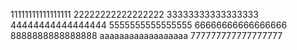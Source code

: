 11111111111111111
22222222222222222
33333333333333333
44444444444444444
5555555555555555
66666666666666666
8888888888888888
aaaaaaaaaaaaaaaaaa
777777777777777777
